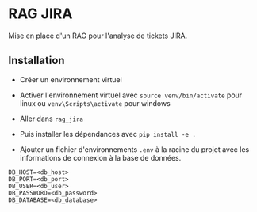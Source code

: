 # RAG JIRA

Mise en place d'un RAG pour l'analyse de tickets JIRA.

## Installation

- Créer un environnement virtuel

- Activer l'environnement virtuel avec `source venv/bin/activate` pour linux ou `venv\Scripts\activate` pour windows

- Aller dans `rag_jira`

- Puis installer les dépendances avec `pip install -e .`

- Ajouter un fichier d'environnements `.env` à la racine du projet avec les informations de connexion à la base de données.

```
DB_HOST=<db_host>
DB_PORT=<db_port>
DB_USER=<db_user>
DB_PASSWORD=<db_password>
DB_DATABASE=<db_database>
```